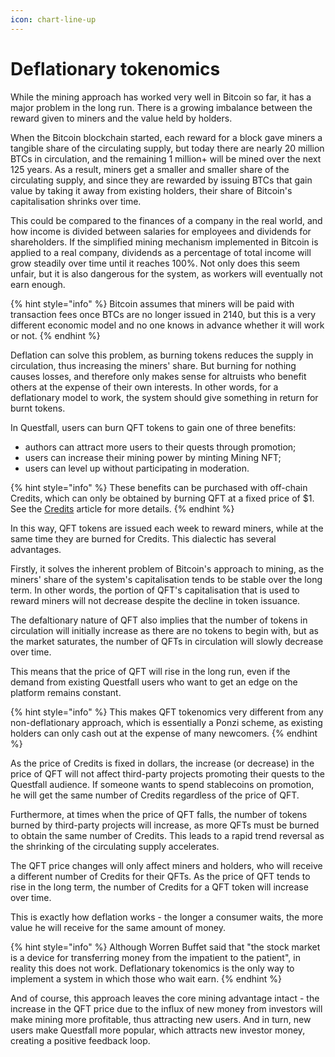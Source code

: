 ```yaml
---
icon: chart-line-up
---
```


# Deflationary tokenomics

While the mining approach has worked very well in Bitcoin so far, it has a major problem in the long run. There is a growing imbalance between the reward given to miners and the value held by holders.

When the Bitcoin blockchain started, each reward for a block gave miners a tangible share of the circulating supply, but today there are nearly 20 million BTCs in circulation, and the remaining 1 million+ will be mined over the next 125 years. As a result, miners get a smaller and smaller share of the circulating supply, and since they are rewarded by issuing BTCs that gain value by taking it away from existing holders, their share of Bitcoin's capitalisation shrinks over time.

This could be compared to the finances of a company in the real world, and how income is divided between salaries for employees and dividends for shareholders. If the simplified mining mechanism implemented in Bitcoin is applied to a real company, dividends as a percentage of total income will grow steadily over time until it reaches 100%. Not only does this seem unfair, but it is also dangerous for the system, as workers will eventually not earn enough.

{% hint style="info" %}
Bitcoin assumes that miners will be paid with transaction fees once BTCs are no longer issued in 2140, but this is a very different economic model and no one knows in advance whether it will work or not.
{% endhint %}

Deflation can solve this problem, as burning tokens reduces the supply in circulation, thus increasing the miners' share. But burning for nothing causes losses, and therefore only makes sense for altruists who benefit others at the expense of their own interests. In other words, for a deflationary model to work, the system should give something in return for burnt tokens.

In Questfall, users can burn QFT tokens to gain one of three benefits:&#x20;

* authors can attract more users to their quests through promotion;
* users can increase their mining power by minting Mining NFT;
* users can level up without participating in moderation.

{% hint style="info" %}
These benefits can be purchased with off-chain Credits, which can only be obtained by burning QFT at a fixed price of $1. See the [Credits](../assets/credits-off-chain.md) article for more details.
{% endhint %}

In this way, QFT tokens are issued each week to reward miners, while at the same time they are burned for Credits. This dialectic has several advantages.

Firstly, it solves the inherent problem of Bitcoin's approach to mining, as the miners' share of the system's capitalisation tends to be stable over the long term. In other words, the portion of QFT's capitalisation that is used to reward miners will not decrease despite the decline in token issuance.

The defaltionary nature of QFT also implies that the number of tokens in circulation will initially increase as there are no tokens to begin with, but as the market saturates, the number of QFTs in circulation will slowly decrease over time.&#x20;

This means that the price of QFT will rise in the long run, even if the demand from existing Questfall users who want to get an edge on the platform remains constant.

{% hint style="info" %}
This makes QFT tokenomics very different from any non-deflationary approach, which is essentially a Ponzi scheme, as existing holders can only cash out at the expense of many newcomers.
{% endhint %}

As the price of Credits is fixed in dollars, the increase (or decrease) in the price of QFT will not affect third-party projects promoting their quests to the Questfall audience. If someone wants to spend stablecoins on promotion, he will get the same number of Credits regardless of the price of QFT.

Furthermore, at times when the price of QFT falls, the number of tokens burned by third-party projects will increase, as more QFTs must be burned to obtain the same number of Credits. This leads to a rapid trend reversal as the shrinking of the circulating supply accelerates.

The QFT price changes will only affect miners and holders, who will receive a different number of Credits for their QFTs. As the price of QFT tends to rise in the long term, the number of Credits for a QFT token will increase over time.&#x20;

This is exactly how deflation works - the longer a consumer waits, the more value he will receive for the same amount of money.

{% hint style="info" %}
Although Worren Buffet said that "the stock market is a device for transferring money from the impatient to the patient", in reality this does not work. Deflationary tokenomics is the only way to implement a system in which those who wait earn.
{% endhint %}

And of course, this approach leaves the core mining advantage intact - the increase in the QFT price due to the influx of new money from investors will make mining more profitable, thus attracting new users. And in turn, new users make Questfall more popular, which attracts new investor money, creating a positive feedback loop.
